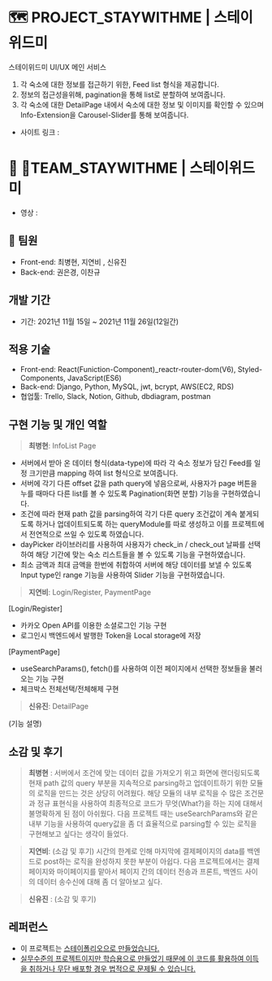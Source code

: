 # 🗺 PROJECT_STAYWITHME | 스테이위드미

스테이위드미 UI/UX 메인 서비스

1. 각 숙소에 대한 정보를 접근하기 위한, Feed list 형식을 제공합니다.
2. 정보의 접근성을위해, pagination을 통해 list로 분할하여 보여줍니다.
3. 각 숙소에 대한 DetailPage 내에서 숙소에 대한 정보 및 이미지를 확인할 수 있으며 Info-Extension을 Carousel-Slider를 통해 보여줍니다.

- 사이트 링크 :

# 🚀 TEAM_STAYWITHME | 스테이위드미

- 영상 : 

## 👫 팀원

- Front-end: 최병현, 지연비 , 신유진
- Back-end: 권은경, 이찬규

## 개발 기간

- 기간: 2021년 11월 15일 ~ 2021년 11월 26일(12일간)

## 적용 기술

- Front-end: React(Funiction-Component)\_reactr-router-dom(V6), 
Styled-Components, JavaScript(ES6)
- Back-end: Django, Python, MySQL, jwt, bcrypt, AWS(EC2, RDS)
- 협업툴: Trello, Slack, Notion, Github, dbdiagram, postman

## 구현 기능 및 개인 역할

> **최병현**: InfoList Page

- 서버에서 받아 온 데이터 형식(data-type)에 따라 각 숙소 정보가 담긴 Feed를 일정 크기만큼 mapping 하여 list 형식으로 보여줍니다.
- 서버에 각기 다른 offset 값을 path query에 넣음으로써, 사용자가 page 버튼을 누를 때마다 다른 list를 볼 수 있도록 Pagination(화면 분할) 기능을 구현하였습니다.
- 조건에 따라 현재 path 값을 parsing하여 각기 다른 query 조건값이 계속 붙게되도록 하거나 업데이트되도록 하는 queryModule를 따로 생성하고 이를 프로젝트에서 전연적으로 쓰일 수 있도록 하였습니다.
- dayPicker 라이브러리를 사용하여 사용자가 check_in / check_out 날짜를 선택하여 해당 기간에 맞는 숙소 리스트들을 볼 수 있도록 기능을 구현하였습니다.
- 최소 금액과 최대 금액을 한번에 취합하여 서버에 해당 데이터를 보낼 수 있도록 Input type인 range 기능을 사용하여 Slider 기능을 구현하였습니다.

> **지연비**: Login/Register, PaymentPage 

[Login/Register]
- 카카오 Open API를 이용한 소셜로그인 기능 구현
- 로그인시 백엔드에서 발행한 Token을 Local storage에 저장

[PaymentPage]
- useSearchParams(), fetch()를 사용하여 이전 페이지에서 선택한 정보들을 불러오는 기능 구현
- 체크박스 전체선택/전체해제 구현
> **신유진**: DetailPage

(기능 설명)



## 소감 및 후기

> **최병현** : 서버에서 조건에 맞는 데이터 값을 가져오기 위고 화면에 랜더링되도록 현재 path 값의 query 부분을 지속적으로 parsing하고 업데이트하기 위한 모듈의 로직을 만드는 것은 상당히 어려웠다. 
해당 모듈의 내부 로직을 수 많은 조건문과 정규 표현식을 사용하여 최종적으로 코드가 무엇(What?)을 하는 지에 대해서 불명확하게 된 점이 아쉬웠다. 다음 프로젝트 때는 useSearchParams와 같은 내부 기능을 사용하여 query값을 좀 더 효율적으로 parsing할 수 있는 로직을 구현해보고 싶다는 생각이 들었다.

> **지연비**: (소감 및 후기)
시간의 한계로 인해 마지막에 결제페이지의 data를 백엔드로 post하는 로직을 완성하지 못한 부분이 아쉽다.
다음 프로젝트에서는 결제페이지와 마이페이지를 맡아서 페이지 간의 데이터 전송과 프론트, 백엔드 사이의 데이터 송수신에 대해 좀 더 알아보고 싶다.

> **신유진** : (소감 및 후기)

## 레퍼런스

- 이 프로젝트는 <u>[스테이폴리오](https://www.stayfolio.com/)으로 만들었습니다.
- 실무수준의 프로젝트이지만 학습용으로 만들었기 때문에 이 코드를 활용하여 이득을 취하거나 무단 배포할 경우 법적으로 문제될 수 있습니다.
